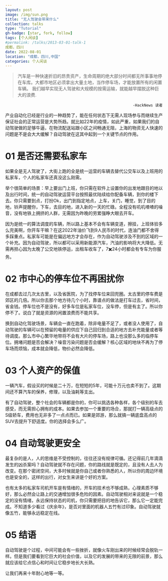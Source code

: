 ```yaml
---
layout: post
image: /img/sun.png
title: "无人驾驶会带来什么"
collection: talks
type: "Tutorial"
gh-badge: [star, fork, follow]
tags: [个人闲谈]
#permalink: /talks/2013-03-01-talk-1
成都，四川
date: 2022-08-01
location: "成都，四川,中国"
categories: 个人闲谈
---
```


>汽车是一种快速折旧的昂贵资产，生命周期的绝大部分时间都无所事事地停在车库。大都市地区必须拿出大量土地，当作停车场，才能放置所有的闲置车辆。
>我们越早实现无人驾驶和大规模的按需运输，就能越早摆脱这种巨大的浪费.
>
                                                             -HackNews 读者

产业自动化已经是行业的一种趋势了，能在任何状态下无需人现场参与而继续生产保证社会的正常运营是大势所趋。就比如22年的疫情，如此严重，如果我们的自动驾驶做的足够牛逼，在物流配送站跟小区之间畅通无阻，上海的物资无人快速的问题是不是会大大缓解？自动驾驶在这其中起到一个关键节点的作用。

# 01 是否还需要私家车

如果全是无人驾驶了，大街上跑的全是统一运营的车辆去替代公交车以及上班用的私家车，个人的私家车还真没这么刚需。

举个很简单的场景：早上要出门上班，你只需在软件上设置你的出发地跟目的地以及出行时间，统一的自动驾驶运营平台按照最优陆续给你配备车辆，到你的楼下去。你只需要到点，打扮Ok，出门到指定地点，上车，关门，睡觉，到了目的地，铃声提醒你，下车，去目的地，进入新的一天的忙碌。全程没有叽叽喳喳的噪音，没有地铁上拥挤的人群，无需因为昨晚的劳累强睁大眼去开车。

因为是统一的算法调度的车辆，所以路上基本不会有车辆变道，擦挂，上班体验多么完美啊，你开车干嘛？在这2022年油价飞到9人民币的时代，连油门都不舍得多踩重点。私家车可能是在偏远地方才会存在，作为自动驾驶涉及不到的区域的一个补充。因为自动驾驶，所以都可以采用新能源汽车，汽油的影响将大大降低。无需再担心因为太晚了公交地铁停运，出租车收车了，7✖️24小时都会有专车为你服务。

# 02 市中心的停车位不再困扰你

在成都去过几次太古里，以及省医院，为了找停车位来回兜圈。太古里的停车费是郊区的几倍。所以你去那个地方待几个小时，靠谱点的做法是打车过去，省时间，省金钱。停车位也不是没有，好多车位是私家车位，没车停，但是有主了。所以你停不了。说白了就是资源的闲置浪费而不能共享。

换到自动化驾驶场景，车辆会一直在跑着，除非电量不足了，或者没人使用了，自动驾驶的车辆可以在预留的电量的供应下自己回归到合适的地方去补充能量或者等待调度。那么市中心繁华地带将不会有大片的停车场，路上也没那么多的临停车位。拥堵问题是否会解决？噪音污染问题是否会缓解？核心区域的地块不再为了停车场而烦恼，成本就会降低，物价必然会降低。

# 03 个人资产的保值

一辆汽车，假设买的时候是二十万，在短短的5年，可能十万元也卖不到了。这期间还不算汽车的保养，修理，以及油耗等支出。

有了自动驾驶，整个社会的车辆都是你的，你可以挑选各种各样，各个级别的车去感受，而无需担心拥有的成本。如果去参加一个重要的场合，那就打一辆高级点的S级轿车，费用也无非多了一点点而已。如果是郊游，那么就搞一辆底盘高点的SUV去提升下舒适度。你的选择会多么广。

# 04 自动驾驶更安全

最复杂的是人，人的思维是不受控制的，往往还没有规律可循。还记得前几年滴滴发生的凶杀案吗？自动驾驶就不存在问题，你的路线就是既定的，且没有人去人为改变。在那个密闭空间，大多时候就是你自己或者你熟悉的人，所以你的周边环境也是安全的，这样的出行，对女生来讲是个好的方案。

也有太多的私家车司机开车是有情绪的，开车的技术也不够成熟，心理素质不够好，那么必然会让路上的交通增加很多危险的因素。自动驾驶相对来说就是一个稳定的没有情绪，永远保持状态的司机，你只需要把目的地告诉它，那么它一定能完成。不知道多少看过《庆余年》，是否对里面的机器人五竹有过印象。自动驾驶就像五竹，能够永远稳定在线。

# 05 结语

自动驾驶是个过程，中间可能会有一些挫折，就像火车刚出来的时候经常会脱轨一样。但是我们要看到它巨大的社会价值，以及它的发展的带来的无限的前景，那么就应该给它点信心和时间让它稳步地长大长熟。

让我们再来十年耐心地等一等。
